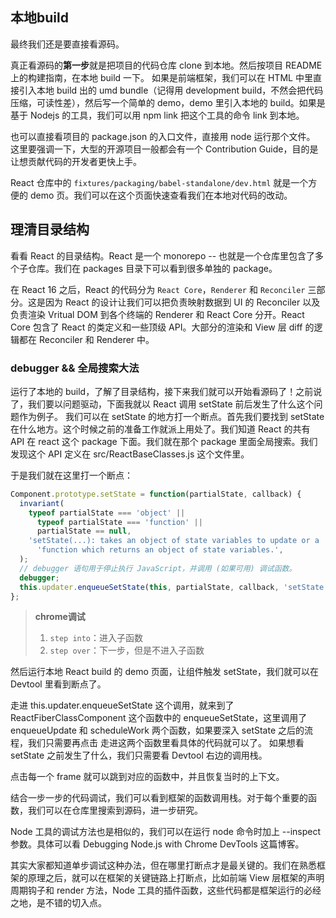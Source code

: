 ## 本地build

最终我们还是要直接看源码。

真正看源码的**第一步**就是把项目的代码仓库 clone 到本地。然后按项目 README 上的构建指南，在本地 build 一下。 如果是前端框架，我们可以在 HTML 中里直接引入本地 build 出的 umd bundle（记得用 development build，不然会把代码压缩，可读性差），然后写一个简单的 demo，demo 里引入本地的 build。如果是基于 Nodejs 的工具，我们可以用 npm link 把这个工具的命令 link 到本地。

也可以直接看项目的 package.json 的入口文件，直接用 node 运行那个文件。 这里要强调一下，大型的开源项目一般都会有一个 Contribution Guide，目的是让想贡献代码的开发者更快上手。

React 仓库中的 `fixtures/packaging/babel-standalone/dev.html` 就是一个方便的 demo 页。我们可以在这个页面快速查看我们在本地对代码的改动。

## 理清目录结构

看看 React 的目录结构。React 是一个 monorepo -- 也就是一个仓库里包含了多个子仓库。我们在 packages 目录下可以看到很多单独的 package。

在 React 16 之后，React 的代码分为 `React Core`，`Renderer` 和 `Reconciler` 三部分。这是因为 React 的设计让我们可以把负责映射数据到 UI 的 Reconciler 以及负责渲染 Vritual DOM 到各个终端的 Renderer 和 React Core 分开。React Core 包含了 React 的类定义和一些顶级 API。大部分的渲染和 View 层 diff 的逻辑都在 Reconciler 和 Renderer 中。

### debugger && 全局搜索大法

运行了本地的 build，了解了目录结构，接下来我们就可以开始看源码了！之前说了，我们要以问题驱动，下面我就以 React 调用 setState 前后发生了什么这个问题作为例子。 我们可以在 setState 的地方打一个断点。首先我们要找到 setState 在什么地方。这个时候之前的准备工作就派上用处了。我们知道 React 的共有 API 在 react 这个 package 下面。我们就在那个 package 里面全局搜索。我们发现这个 API 定义在 src/ReactBaseClasses.js 这个文件里。

于是我们就在这里打一个断点：

```js
Component.prototype.setState = function(partialState, callback) {
  invariant(
    typeof partialState === 'object' ||
      typeof partialState === 'function' ||
      partialState == null,
    'setState(...): takes an object of state variables to update or a ' +
      'function which returns an object of state variables.',
  );
  // debugger 语句用于停止执行 JavaScript，并调用 (如果可用) 调试函数。
  debugger;
  this.updater.enqueueSetState(this, partialState, callback, 'setState');
};
```

> **chrome调试**
>
> 1. `step into`：进入子函数
> 2. `step over`：下一步，但是不进入子函数


然后运行本地 React build 的 demo 页面，让组件触发 setState，我们就可以在 Devtool 里看到断点了。

走进 this.updater.enqueueSetState 这个调用，就来到了 ReactFiberClassComponent 这个函数中的 enqueueSetState，这里调用了 enqueueUpdate 和 scheduleWork 两个函数，如果要深入 setState 之后的流程，我们只需要再点击 走进这两个函数里看具体的代码就可以了。 如果想看 setState 之前发生了什么，我们只需要看 Devtool 右边的调用栈。

点击每一个 frame 就可以跳到对应的函数中，并且恢复当时的上下文。

结合一步一步的代码调试，我们可以看到框架的函数调用栈。对于每个重要的函数，我们可以在仓库里搜索到源码，进一步研究。

Node 工具的调试方法也是相似的，我们可以在运行 node 命令时加上 --inspect 参数。具体可以看 Debugging Node.js with Chrome DevTools 这篇博客。

其实大家都知道单步调试这种办法，但在哪里打断点才是最关键的。我们在熟悉框架的原理之后，就可以在框架的关键链路上打断点，比如前端 View 层框架的声明周期钩子和 render 方法，Node 工具的插件函数，这些代码都是框架运行的必经之地，是不错的切入点。